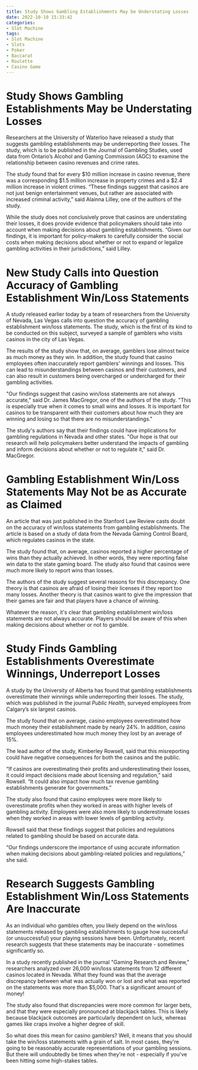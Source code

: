 ```yaml
---
title: Study Shows Gambling Establishments May be Understating Losses
date: 2022-10-10 15:33:42
categories:
- Slot Machine
tags:
- Slot Machine
- Slots
- Poker
- Baccarat
- Roulette
- Casino Game
---
```



#  Study Shows Gambling Establishments May be Understating Losses

Researchers at the University of Waterloo have released a study that suggests gambling establishments may be underreporting their losses. The study, which is to be published in the Journal of Gambling Studies, used data from Ontario’s Alcohol and Gaming Commission (AGC) to examine the relationship between casino revenues and crime rates.

The study found that for every $10 million increase in casino revenue, there was a corresponding $1.5 million increase in property crimes and a $2.4 million increase in violent crimes. “These findings suggest that casinos are not just benign entertainment venues, but rather are associated with increased criminal activity,” said Alainna Lilley, one of the authors of the study.

While the study does not conclusively prove that casinos are understating their losses, it does provide evidence that policymakers should take into account when making decisions about gambling establishments. “Given our findings, it is important for policy-makers to carefully consider the social costs when making decisions about whether or not to expand or legalize gambling activities in their jurisdictions,” said Lilley.

#  New Study Calls into Question Accuracy of Gambling Establishment Win/Loss Statements

A study released earlier today by a team of researchers from the University of Nevada, Las Vegas calls into question the accuracy of gambling establishment win/loss statements. The study, which is the first of its kind to be conducted on this subject, surveyed a sample of gamblers who visits casinos in the city of Las Vegas.

The results of the study show that, on average, gamblers lose almost twice as much money as they win. In addition, the study found that casino employees often inaccurately report gamblers' winnings and losses. This can lead to misunderstandings between casinos and their customers, and can also result in customers being overcharged or undercharged for their gambling activities.

"Our findings suggest that casino win/loss statements are not always accurate," said Dr. James MacGregor, one of the authors of the study. "This is especially true when it comes to small wins and losses. It is important for casinos to be transparent with their customers about how much they are winning and losing so that there are no misunderstandings."

The study's authors say that their findings could have implications for gambling regulations in Nevada and other states. "Our hope is that our research will help policymakers better understand the impacts of gambling and inform decisions about whether or not to regulate it," said Dr. MacGregor.

#  Gambling Establishment Win/Loss Statements May Not be as Accurate as Claimed

An article that was just published in the Stanford Law Review casts doubt on the accuracy of win/loss statements from gambling establishments. The article is based on a study of data from the Nevada Gaming Control Board, which regulates casinos in the state.

The study found that, on average, casinos reported a higher percentage of wins than they actually achieved. In other words, they were reporting false win data to the state gaming board. The study also found that casinos were much more likely to report wins than losses.

The authors of the study suggest several reasons for this discrepancy. One theory is that casinos are afraid of losing their licenses if they report too many losses. Another theory is that casinos want to give the impression that their games are fair and that players have a chance of winning.

Whatever the reason, it's clear that gambling establishment win/loss statements are not always accurate. Players should be aware of this when making decisions about whether or not to gamble.

#  Study Finds Gambling Establishments Overestimate Winnings, Underreport Losses

A study by the University of Alberta has found that gambling establishments overestimate their winnings while underreporting their losses. The study, which was published in the journal <em>Public Health</em>, surveyed employees from Calgary’s six largest casinos.

The study found that on average, casino employees overestimated how much money their establishment made by nearly 24%. In addition, casino employees underestimated how much money they lost by an average of 15%.

The lead author of the study, Kimberley Rowsell, said that this misreporting could have negative consequences for both the casinos and the public.

“If casinos are overestimating their profits and underestimating their losses, it could impact decisions made about licensing and regulation,” said Rowsell. “It could also impact how much tax revenue gambling establishments generate for governments.”

The study also found that casino employees were more likely to overestimate profits when they worked in areas with higher levels of gambling activity. Employees were also more likely to underestimate losses when they worked in areas with lower levels of gambling activity.

Rowsell said that these findings suggest that policies and regulations related to gambling should be based on accurate data.

“Our findings underscore the importance of using accurate information when making decisions about gambling-related policies and regulations,” she said.

#  Research Suggests Gambling Establishment Win/Loss Statements Are Inaccurate

As an individual who gambles often, you likely depend on the win/loss statements released by gambling establishments to gauge how successful (or unsuccessful) your playing sessions have been. Unfortunately, recent research suggests that these statements may be inaccurate - sometimes significantly so.

In a study recently published in the journal "Gaming Research and Review," researchers analyzed over 26,000 win/loss statements from 12 different casinos located in Nevada. What they found was that the average discrepancy between what was actually won or lost and what was reported on the statements was more than $5,000. That's a significant amount of money!

The study also found that discrepancies were more common for larger bets, and that they were especially pronounced at blackjack tables. This is likely because blackjack outcomes are particularly dependent on luck, whereas games like craps involve a higher degree of skill.

So what does this mean for casino gamblers? Well, it means that you should take the win/loss statements with a grain of salt. In most cases, they're going to be reasonably accurate representations of your gambling sessions. But there will undoubtedly be times when they're not - especially if you've been hitting some high-stakes tables.